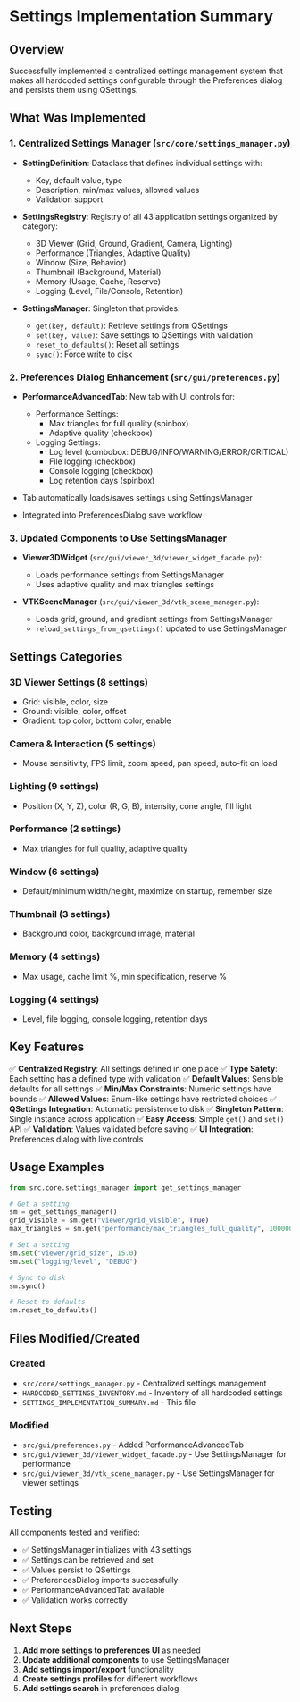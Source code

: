 # Settings Implementation Summary

## Overview
Successfully implemented a centralized settings management system that makes all hardcoded settings configurable through the Preferences dialog and persists them using QSettings.

## What Was Implemented

### 1. Centralized Settings Manager (`src/core/settings_manager.py`)
- **SettingDefinition**: Dataclass that defines individual settings with:
  - Key, default value, type
  - Description, min/max values, allowed values
  - Validation support

- **SettingsRegistry**: Registry of all 43 application settings organized by category:
  - 3D Viewer (Grid, Ground, Gradient, Camera, Lighting)
  - Performance (Triangles, Adaptive Quality)
  - Window (Size, Behavior)
  - Thumbnail (Background, Material)
  - Memory (Usage, Cache, Reserve)
  - Logging (Level, File/Console, Retention)

- **SettingsManager**: Singleton that provides:
  - `get(key, default)`: Retrieve settings from QSettings
  - `set(key, value)`: Save settings to QSettings with validation
  - `reset_to_defaults()`: Reset all settings
  - `sync()`: Force write to disk

### 2. Preferences Dialog Enhancement (`src/gui/preferences.py`)
- **PerformanceAdvancedTab**: New tab with UI controls for:
  - Performance Settings:
    - Max triangles for full quality (spinbox)
    - Adaptive quality (checkbox)
  - Logging Settings:
    - Log level (combobox: DEBUG/INFO/WARNING/ERROR/CRITICAL)
    - File logging (checkbox)
    - Console logging (checkbox)
    - Log retention days (spinbox)

- Tab automatically loads/saves settings using SettingsManager
- Integrated into PreferencesDialog save workflow

### 3. Updated Components to Use SettingsManager
- **Viewer3DWidget** (`src/gui/viewer_3d/viewer_widget_facade.py`):
  - Loads performance settings from SettingsManager
  - Uses adaptive quality and max triangles settings

- **VTKSceneManager** (`src/gui/viewer_3d/vtk_scene_manager.py`):
  - Loads grid, ground, and gradient settings from SettingsManager
  - `reload_settings_from_qsettings()` updated to use SettingsManager

## Settings Categories

### 3D Viewer Settings (8 settings)
- Grid: visible, color, size
- Ground: visible, color, offset
- Gradient: top color, bottom color, enable

### Camera & Interaction (5 settings)
- Mouse sensitivity, FPS limit, zoom speed, pan speed, auto-fit on load

### Lighting (9 settings)
- Position (X, Y, Z), color (R, G, B), intensity, cone angle, fill light

### Performance (2 settings)
- Max triangles for full quality, adaptive quality

### Window (6 settings)
- Default/minimum width/height, maximize on startup, remember size

### Thumbnail (3 settings)
- Background color, background image, material

### Memory (4 settings)
- Max usage, cache limit %, min specification, reserve %

### Logging (4 settings)
- Level, file logging, console logging, retention days

## Key Features

✅ **Centralized Registry**: All settings defined in one place
✅ **Type Safety**: Each setting has a defined type with validation
✅ **Default Values**: Sensible defaults for all settings
✅ **Min/Max Constraints**: Numeric settings have bounds
✅ **Allowed Values**: Enum-like settings have restricted choices
✅ **QSettings Integration**: Automatic persistence to disk
✅ **Singleton Pattern**: Single instance across application
✅ **Easy Access**: Simple `get()` and `set()` API
✅ **Validation**: Values validated before saving
✅ **UI Integration**: Preferences dialog with live controls

## Usage Examples

```python
from src.core.settings_manager import get_settings_manager

# Get a setting
sm = get_settings_manager()
grid_visible = sm.get("viewer/grid_visible", True)
max_triangles = sm.get("performance/max_triangles_full_quality", 100000)

# Set a setting
sm.set("viewer/grid_size", 15.0)
sm.set("logging/level", "DEBUG")

# Sync to disk
sm.sync()

# Reset to defaults
sm.reset_to_defaults()
```

## Files Modified/Created

### Created
- `src/core/settings_manager.py` - Centralized settings management
- `HARDCODED_SETTINGS_INVENTORY.md` - Inventory of all hardcoded settings
- `SETTINGS_IMPLEMENTATION_SUMMARY.md` - This file

### Modified
- `src/gui/preferences.py` - Added PerformanceAdvancedTab
- `src/gui/viewer_3d/viewer_widget_facade.py` - Use SettingsManager for performance
- `src/gui/viewer_3d/vtk_scene_manager.py` - Use SettingsManager for viewer settings

## Testing

All components tested and verified:
- ✅ SettingsManager initializes with 43 settings
- ✅ Settings can be retrieved and set
- ✅ Values persist to QSettings
- ✅ PreferencesDialog imports successfully
- ✅ PerformanceAdvancedTab available
- ✅ Validation works correctly

## Next Steps

1. **Add more settings to preferences UI** as needed
2. **Update additional components** to use SettingsManager
3. **Add settings import/export** functionality
4. **Create settings profiles** for different workflows
5. **Add settings search** in preferences dialog

